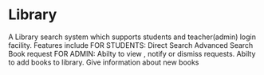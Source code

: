 # Library
A Library search system which supports students and teacher(admin) login facility.
Features include
FOR STUDENTS:
  Direct Search
  Advanced Search
  Book request
FOR ADMIN:
   Abilty to view , notify or dismiss requests.
  Abilty to add books to library.
  Give information about new books
